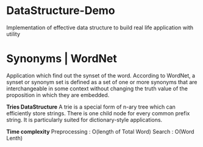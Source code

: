 DataStructure-Demo
==================

Implementation of effective data structure to build real life application with utility

Synonyms | WordNet
=========
Application which find out the synset of the word. According to WordNet, a synset or synonym set is defined as a set of one or more synonyms that are interchangeable in some context without changing the truth value of the proposition in which they are embedded.

<b>Tries DataStructure</b>
A trie is a special form of n-ary tree which can efficiently store strings. There is one child node for every common prefix string. It is particularly suited for dictionary-style applications.

<b>Time complexity</b>
Preprocessing : O(length of Total Word)
Search : O(Word Lenth)